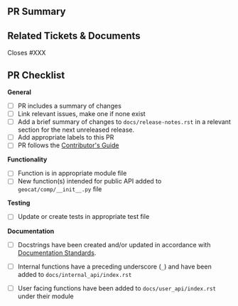 ## PR Summary

## Related Tickets & Documents
Closes #XXX

## PR Checklist
**General**
- [ ] PR includes a summary of changes
- [ ] Link relevant issues, make one if none exist
- [ ] Add a brief summary of changes to `docs/release-notes.rst` in a relevant section for the next unreleased release.
- [ ] Add appropriate labels to this PR
- [ ] PR follows the [Contributor's Guide](https://geocat-comp.readthedocs.io/en/stable/contrib.html)

**Functionality**
- [ ] Function is in appropriate module file
- [ ] New function(s) intended for public API added to `geocat/comp/__init__.py` file

**Testing**
- [ ] Update or create tests in appropriate test file

**Documentation**
- [ ] Docstrings have been created and/or updated in accordance with [Documentation Standards](https://geocat-comp.readthedocs.io/en/stable/contrib.html#docstrings).
- [ ] Internal functions have a preceding underscore (`_`) and have been added to `docs/internal_api/index.rst`
- [ ] User facing functions have been added to `docs/user_api/index.rst` under their module


<!--
Thank you so much for your PR!  To help us review your contribution, please
consider the following points:

- A development guide is available at https://geocat-comp.readthedocs.io/en/stable/contrib.html

- Fork this repository and open the PR from your fork. Do not directly work on
  the NCAR/geocat-comp repository.

- The PR title should summarize the changes, for example "Create weighted pearson-r
  correlation coefficient function". Avoid non-descriptive titles such as "Addresses
  issue #229".

- The summary should provide at least 1-2 sentences describing the pull request
  in detail (Why is this change required?  What problem does it solve?) and
  link to any relevant issues.

- The summary in `docs/release-notes.rst` should be written as " 'Summary of changes'
  by `FirstName LastName`_ in (:pr:`PR#`) ". For first time contributors, add your new
  name and GitHub link to bottom of `docs/release-notes.rst` as _`FirstName LastName`
  :https://github.com/githubUsername

- When merging, we prefer to use squash commits.

- You can install pre-commit hooks and then run them locally with `pre-commit run --all-files`

**PR Etiquette Reminders**
- This PR should be listed as a draft PR until you are ready to request reviewers

- After making changes in accordance with the reviews, re-request your reviewers

- Generally, don't mark conversations as resolved if you didn't open them

- Do mark conversations as resolved *if you opened them* and are satisfied with the changes/discussion.

If you need assistance with your PR, please let the GeoCAT team know by
tagging us with @NCAR/geocat. We can help if reviews are unclear, the recommended changes
seem overly demanding, you would like help in addressing a reviewer's comments,
or if you have been waiting more than a week to hear back on your PR.
-->
